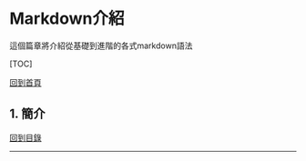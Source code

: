 # Markdown介紹

這個篇章將介紹從基礎到進階的各式markdown語法

[TOC]



[回到首頁](#index.md)

## 1. 簡介





[回到目錄](#Markdown介紹)

---